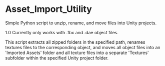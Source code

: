 # Asset_Import_Utility
Simple Python script to unzip, rename, and move files into Unity projects.

1.0 Currently only works with .fbx and .dae object files.

This script extracts all zipped folders in the specified path, renames textures files to the corresponding object, and moves all object files into an 'Imported Assets' folder and all texture files into a separate 'Textures' subfolder within the specified Unity project folder.
